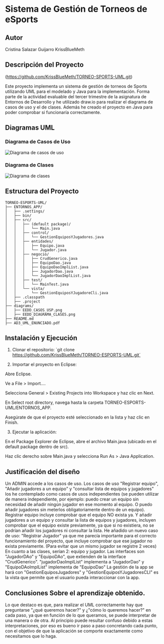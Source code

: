 # Sistema de Gestión de Torneos de eSports 
## Autor
Cristina Salazar Guijarro
KrissBlueMeth

## Descripción del Proyecto
(https://github.com/KrissBlueMeth/TORNEO-SPORTS-UML.git)

Este proyecto implementa un sistema de gestión de torneos de Sports utilizando UML para el modelado y Java para la implementación. Forma parte de la actividad evaluable del tercer trimestre de la asignatura de Entornos de Desarrollo y he utilizado draw.io para realizar el diagrama de casos de uso y el de clases. Además he creado el proyecto en Java para poder comprobar si funcionaría correctamente. 

## Diagramas UML 

### Diagrama de Casos de Uso 
![Diagrama de casos de uso](diagrams/EEDD_CASOS_USO.png) 

### Diagrama de Clases 
![Diagrama de clases](diagrams/EEDD_DIAGRAMA_CLASES.png) 

## Estructura del Proyecto

```tree
TORNEO-ESPORTS-UML/
├── ENTORNOS_APP/
│   ├── .settings/
│   ├── bin/
│   ├── src/
│   │   ├── (default package)/
│   │   │   └── Main.java
│   │   ├── control/
│   │   │   └── GestionEquiposYJugadores.java
│   │   ├── entidades/
│   │   │   ├── Equipo.java
│   │   │   └── Jugador.java
│   │   ├── negocio/
│   │   │   ├── CrudGenerico.java
│   │   │   ├── EquipoDao.java
│   │   │   ├── EquipoDaoImplList.java
│   │   │   ├── JugadorDao.java
│   │   │   └── JugadorDaoImplList.java
│   │   ├── test/
│   │   │   └── MainTest.java
│   │   └── vista/
│   │       └── GestionEquiposYJugadoreCli.java
│   ├── .classpath
│   ├── .project
├── diagrams/
│   ├── EEDD_CASOS_USP.png
│   ├── EEDD_DIAGRAMA_CLASES.png
├── README.md
├── AD3_UML_ENUNCIADO.pdf
```

## Instalación y Ejecución 
1. Clonar el repositorio:
 `git clone https://github.com/KrissBlueMeth/TORNEO-ESPORTS-UML.git´
  
2. Importar el proyecto en Eclipse:
   
Abre Eclipse.

Ve a File > Import....

Selecciona General > Existing Projects into Workspace y haz clic en Next.

En Select root directory, navega hasta la carpeta TORNEO-ESPORTS-UML/ENTORNOS_APP.

Asegúrate de que el proyecto esté seleccionado en la lista y haz clic en Finish.

3. Ejecutar la aplicación:
   
En el Package Explorer de Eclipse, abre el archivo Main.java (ubicado en el default package dentro de src).

Haz clic derecho sobre Main.java y selecciona Run As > Java Application.

 ## Justificación del diseño 
 Un ADMIN accede a los casos de uso. Los casos de uso "Registrar equipo", "Añadir jugadores a un equipo" y "consultar lista de equipos y jugadores" los he contemplado como casos de usos independientes (se pueden utilizar de manera independiente, por ejemplo: puedo crear un equipo sin necesidad de añadir ningún jugador en ese momento al equipo. O puedo añadir jugadores sin meterlos obligatoriamente dentro de un equipo). Registrar equipo incluye comprobar que el equipo NO exista ya. Y añadir jugadores a un equipo y consultar la lista de equipos y jugadores, incluyen comprobar que el equipo existe previamente, ya que si no existiera, no se podrían añadir los jugadores ni consultar la lista. He añadido un nuevo caso de uso: "Registrar Jugador" ya que me parecía importante para el correcto funcionamiento del proyecto, que incluye comprobar que ese jugador no exista previamente. (Para evitar que un mismo jugador se registre 2 veces)
En cuanto a las clases, serían 2: equipo y jugador. Las interfaces son "JugadorDAo" y "EquipoDAo", que extienden de la interface "CrudGenerico". "jugadorDaoImplList" implementa a "JugadorDao" y "EquipoDAoImplList" implementa de "EquipoDao" La gestión de la app se hará con "GestionEquiposJugadores" y "GestionEquiposYJugadoresCLI" es la vista que permite que el usuario pueda interaccionar con la app.
 
 ## Conclusiones Sobre el aprendizaje obtenido.
Lo que destaco es que, para realizar el UML correctamente hay que preguntarse "¿qué queremos hacer?" y ¿"cómo lo queremos hacer?" en cada paso, ya que en función de lo que queramos, se puede interpretar de una manera o de otra. Al principio puede resultar confuso debido a estas interpretaciones, por eso es bueno ir paso a paso concretando cada punto, con el objetivo de que la aplicación se comporte exactamente como necesitamos que lo haga. 

